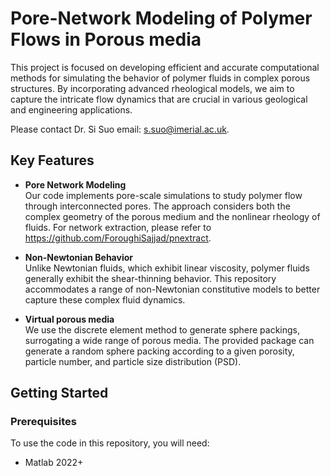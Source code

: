 # Pore-Network Modeling of Polymer Flows in Porous media

This project is focused on developing efficient and accurate computational methods for simulating the behavior of polymer fluids in complex porous structures. By incorporating advanced rheological models, we aim to capture the intricate flow dynamics that are crucial in various geological and engineering applications.

Please contact Dr. Si Suo email: s.suo@imerial.ac.uk.

## Key Features

- **Pore Network Modeling**  
  Our code implements pore-scale simulations to study polymer flow through interconnected pores. The approach considers both the complex geometry of the porous medium and the nonlinear rheology of fluids.
  For network extraction, please refer to https://github.com/ForoughiSajjad/pnextract.

- **Non-Newtonian Behavior**  
  Unlike Newtonian fluids, which exhibit linear viscosity, polymer fluids generally exhibit the shear-thinning behavior. This repository accommodates a range of non-Newtonian constitutive models to better capture these complex fluid dynamics.

- **Virtual porous media**  
  We use the discrete element method to generate sphere packings, surrogating a wide range of porous media. The provided package can generate a random sphere packing according to a given porosity, particle number, and particle size distribution (PSD).  

## Getting Started

### Prerequisites

To use the code in this repository, you will need:

- Matlab 2022+
